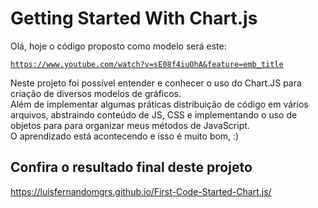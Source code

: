 <h1>Getting Started With Chart.js</h1>

<p>Olá, hoje o código proposto como modelo será este:</p>

<code>https://www.youtube.com/watch?v=sE08f4iuOhA&feature=emb_title</code>

<p>Neste projeto foi possível entender e conhecer o uso do Chart.JS para criação de diversos modelos de gráficos.</br>Além de implementar algumas práticas distribuição de código em vários arquivos, abstraindo conteúdo de JS, CSS e implementando o uso de objetos para para organizar meus métodos de JavaScript.</br>O aprendizado está acontecendo e isso é muito bom, :)</p>

<h2>Confira o resultado final deste projeto</h2>

https://luisfernandomgrs.github.io/First-Code-Started-Chart.js/
